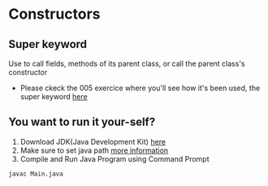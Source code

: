 # Constructors

## Super keyword

Use to call fields, methods of its parent class, or call the parent class's constructor

- Please ckeck the 005 exercice where you'll see how it's been used, the super keyword [here](https://github.com/VictorCuevas98/Java/tree/main/_005)

## You want to run it your-self?
1. Download JDK(Java Development Kit) [here](https://www.oracle.com/java/technologies/downloads/)
2. Make sure to set java path [more information](https://www.scaler.com/topics/how-to-compile-java-program/)
3. Compile and Run Java Program using Command Prompt
```bash
javac Main.java
```


